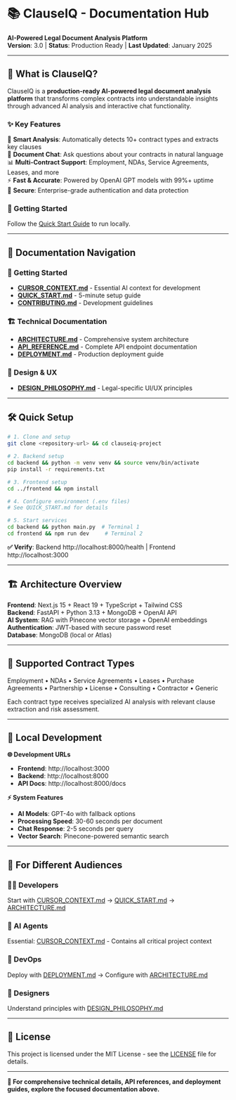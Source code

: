 # 📚 ClauseIQ - Documentation Hub

**AI-Powered Legal Document Analysis Platform**  
**Version**: 3.0 | **Status**: Production Ready | **Last Updated**: January 2025

---

## 🎯 **What is ClauseIQ?**

ClauseIQ is a **production-ready AI-powered legal document analysis platform** that transforms complex contracts into understandable insights through advanced AI analysis and interactive chat functionality.

### **✨ Key Features**

🧠 **Smart Analysis**: Automatically detects 10+ contract types and extracts key clauses  
💬 **Document Chat**: Ask questions about your contracts in natural language  
📊 **Multi-Contract Support**: Employment, NDAs, Service Agreements, Leases, and more  
⚡ **Fast & Accurate**: Powered by OpenAI GPT models with 99%+ uptime  
🔐 **Secure**: Enterprise-grade authentication and data protection

### **🚀 Getting Started**

Follow the [Quick Start Guide](../README.md#quick-start) to run locally.

---

## 📖 **Documentation Navigation**

### **🚀 Getting Started**
- **[CURSOR_CONTEXT.md](CURSOR_CONTEXT.md)** - Essential AI context for development
- **[QUICK_START.md](QUICK_START.md)** - 5-minute setup guide
- **[CONTRIBUTING.md](CONTRIBUTING.md)** - Development guidelines

### **🏗️ Technical Documentation**
- **[ARCHITECTURE.md](ARCHITECTURE.md)** - Comprehensive system architecture
- **[API_REFERENCE.md](API_REFERENCE.md)** - Complete API endpoint documentation
- **[DEPLOYMENT.md](DEPLOYMENT.md)** - Production deployment guide

### **🎨 Design & UX**
- **[DESIGN_PHILOSOPHY.md](DESIGN_PHILOSOPHY.md)** - Legal-specific UI/UX principles

---

## 🛠️ **Quick Setup**

```bash
# 1. Clone and setup
git clone <repository-url> && cd clauseiq-project

# 2. Backend setup
cd backend && python -m venv venv && source venv/bin/activate
pip install -r requirements.txt

# 3. Frontend setup
cd ../frontend && npm install

# 4. Configure environment (.env files)
# See QUICK_START.md for details

# 5. Start services
cd backend && python main.py  # Terminal 1
cd frontend && npm run dev     # Terminal 2
```

**✅ Verify**: Backend http://localhost:8000/health | Frontend http://localhost:3000

---

## 🏗️ **Architecture Overview**

**Frontend**: Next.js 15 + React 19 + TypeScript + Tailwind CSS  
**Backend**: FastAPI + Python 3.13 + MongoDB + OpenAI API  
**AI System**: RAG with Pinecone vector storage + OpenAI embeddings  
**Authentication**: JWT-based with secure password reset  
**Database**: MongoDB (local or Atlas)

---

## 💼 **Supported Contract Types**

Employment • NDAs • Service Agreements • Leases • Purchase Agreements • Partnership • License • Consulting • Contractor • Generic

Each contract type receives specialized AI analysis with relevant clause extraction and risk assessment.

---

## 🚀 **Local Development**

**🌐 Development URLs**
- **Frontend**: http://localhost:3000
- **Backend**: http://localhost:8000
- **API Docs**: http://localhost:8000/docs

**⚡ System Features**
- **AI Models**: GPT-4o with fallback options
- **Processing Speed**: 30-60 seconds per document
- **Chat Response**: 2-5 seconds per query
- **Vector Search**: Pinecone-powered semantic search

---

## 🤝 **For Different Audiences**

### **👨‍💻 Developers**
Start with [CURSOR_CONTEXT.md](CURSOR_CONTEXT.md) → [QUICK_START.md](QUICK_START.md) → [ARCHITECTURE.md](ARCHITECTURE.md)

### **🤖 AI Agents**
Essential: [CURSOR_CONTEXT.md](CURSOR_CONTEXT.md) - Contains all critical project context

### **🚀 DevOps**
Deploy with [DEPLOYMENT.md](DEPLOYMENT.md) → Configure with [ARCHITECTURE.md](ARCHITECTURE.md)

### **🎨 Designers**
Understand principles with [DESIGN_PHILOSOPHY.md](DESIGN_PHILOSOPHY.md)

---

## 📄 **License**

This project is licensed under the MIT License - see the [LICENSE](../LICENSE) file for details.

---

**🎯 For comprehensive technical details, API references, and deployment guides, explore the focused documentation above.**

